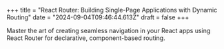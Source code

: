 +++
title = "React Router: Building Single-Page Applications with Dynamic Routing"
date = "2024-09-04T09:46:44.613Z"
draft = false
+++

Master the art of creating seamless navigation in your React apps using React Router for declarative, component-based routing.
        